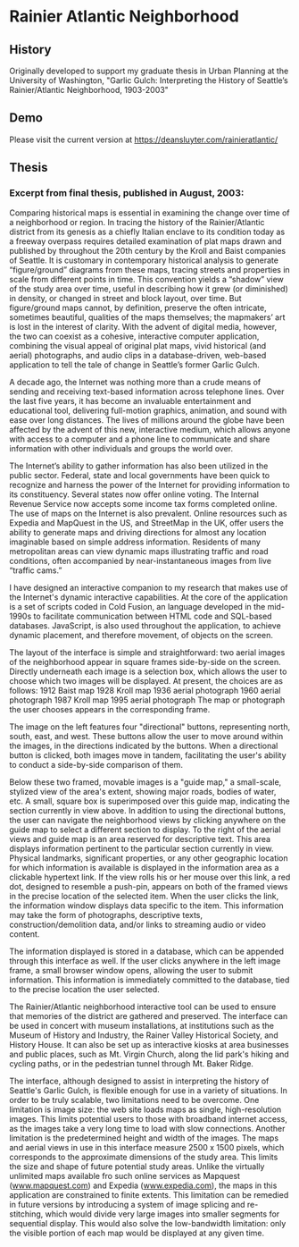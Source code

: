 # Rainier Atlantic Neighborhood

## History
Originally developed to support my graduate thesis in Urban Planning at the University of Washington, "Garlic Gulch: Interpreting the History of Seattle’s Rainier/Atlantic Neighborhood, 1903-2003"

## Demo 
Please visit the current version at https://deansluyter.com/rainieratlantic/

## Thesis
### Excerpt from final thesis, published in August, 2003:

Comparing historical maps is essential in examining the change over time of a neighborhood or region.  In tracing the history of the Rainier/Atlantic district from its genesis as a chiefly Italian enclave to its condition today as a freeway overpass requires detailed examination of plat maps drawn and published by throughout the 20th century by the Kroll and Baist companies of Seattle.  It is customary in contemporary historical analysis to generate “figure/ground” diagrams from these maps, tracing streets and properties in scale from different points in time.  This convention yields a “shadow” view of the study area over time, useful in describing how it grew (or diminished) in density, or changed in street and block layout, over time.  But figure/ground maps cannot, by definition, preserve the often intricate, sometimes beautiful, qualities of the maps themselves; the mapmakers’ art is lost in the interest of clarity.  With the advent of digital media, however, the two can coexist as a cohesive, interactive computer application, combining the visual appeal of original plat maps, vivid historical (and aerial) photographs, and audio clips in a database-driven, web-based application to tell the tale of change in Seattle’s former Garlic Gulch.

A decade ago, the Internet was nothing more than a crude means of sending and receiving text-based information across telephone lines.  Over the last five years, it has become an invaluable entertainment and educational tool, delivering full-motion graphics, animation, and sound with ease over long distances.  The lives of millions around the globe have been affected by the advent of this new, interactive medium, which allows anyone with access to a computer and a phone line to communicate and share information with other individuals and groups the world over.

The Internet’s ability to gather information has also been utilized in the public sector.  Federal, state and local governments have been quick to recognize and harness the power of the Internet for providing information to its constituency.  Several states now offer online voting.  The Internal Revenue Service now accepts some income tax forms completed online.  The use of maps on the Internet is also prevalent.  Online resources such as Expedia and MapQuest in the US, and StreetMap in the UK, offer users the ability to generate maps and driving directions for almost any location imaginable based on simple address information.  Residents of many metropolitan areas can view dynamic maps illustrating traffic and road conditions, often accompanied by near-instantaneous images from live “traffic cams.”  

I have designed an interactive companion to my research that makes use of the Internet's dynamic interactive capabilities.  At the core of the application is a set of scripts coded in Cold Fusion, an language developed in the mid-1990s to facilitate communication between HTML code and SQL-based databases.  JavaScript, is also used throughout the application, to achieve dynamic placement, and therefore movement, of objects on the screen.

The layout of the interface is simple and straightforward:  two aerial images of the neighborhood appear in square frames side-by-side on the screen.  Directly underneath each image is a selection box, which allows the user to choose which two images will be displayed.  At present, the choices are as follows:
1912 Baist map
1928 Kroll map
1936 aerial photograph
1960 aerial photograph
1987 Kroll map
1995 aerial photograph
The map or photograph the user chooses appears in the corresponding frame.

The image on the left features four "directional" buttons, representing north, south, east, and west.  These buttons allow the user to move around within the images, in the directions indicated by the buttons.  When a directional button is clicked, both images move in tandem, facilitating the user's ability to conduct a side-by-side comparison of them.

Below these two framed, movable images is a "guide map," a small-scale, stylized view of the area's extent, showing major roads, bodies of water, etc.  A small, square box is superimposed over this guide map, indicating the section currently in view above.  In addition to using the directional buttons, the user can navigate the neighborhood views by clicking anywhere on the guide map to select a different section to display.
To the right of the aerial views and guide map is an area reserved for descriptive text.  This area displays information pertinent to the particular section currently in view.  Physical landmarks, significant properties, or any other geographic location for which information is available is displayed in the information area as a clickable hypertext link.  If the view rolls his or her mouse over this link, a red dot, designed to resemble a push-pin, appears on both of the framed views in the precise location of the selected item.  When the user clicks the link, the information window displays data specific to the item.  This information may take the form of photographs, descriptive texts, construction/demolition data, and/or links to streaming audio or video content.

The information displayed is stored in a database, which can be appended through this interface as well.  If the user clicks anywhere in the left image frame, a small browser window opens, allowing the user to submit information.  This information is immediately committed to the database, tied to the precise location the user selected.

The Rainier/Atlantic neighborhood interactive tool can be used to ensure that memories of the district are gathered and preserved.  The interface can be used in concert with museum installations, at institutions such as the Museum of History and Industry, the Rainer Valley Historical Society, and History House.  It can also be set up as interactive kiosks at area businesses and public places, such as Mt. Virgin Church, along the lid park's hiking and cycling paths, or in the pedestrian tunnel through Mt. Baker Ridge.

The interface, although designed to assist in interpreting the history of Seattle's Garlic Gulch, is flexible enough for use in a variety of situations.  In order to be truly scalable, two limitations need to be overcome.  One limitation is image size:  the web site loads maps as single, high-resolution images.  This limits potential users to those with broadband internet access, as the images take a very long time to load with slow connections.  Another limitation is the predetermined height and width of the images.  The maps and aerial views in use in this interface measure 2500 x 1500 pixels, which corresponds to the approximate dimensions of the study area.  This limits the size and shape of future potential study areas.  Unlike the virtually unlimited maps available fro such online services as Mapquest (www.mapquest.com) and Expedia (www.expedia.com), the maps in this application are constrained to finite extents.  This limitation can be remedied in future versions by introducing a system of image splicing and re-stitching, which would divide very large images into smaller segments for sequential display.  This would also solve the low-bandwidth limitation:  only the visible portion of each map would be displayed at any given time.

